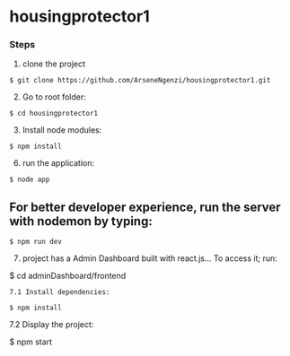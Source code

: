 # housingprotector1

### Steps

1. clone the project

```
$ git clone https://github.com/ArseneNgenzi/housingprotector1.git
```

2. Go to root folder:

```
$ cd housingprotector1
```

3. Install node modules:

```
$ npm install
```

6. run the application:

```
$ node app
```

## For better developer experience, run the server with nodemon by typing:

```
$ npm run dev
```
7. project has a Admin Dashboard built with react.js... To access it; run:

$ cd adminDashboard/frontend
```
7.1 Install dependencies:

$ npm install
```

7.2 Display the project: 

$ npm start
```

